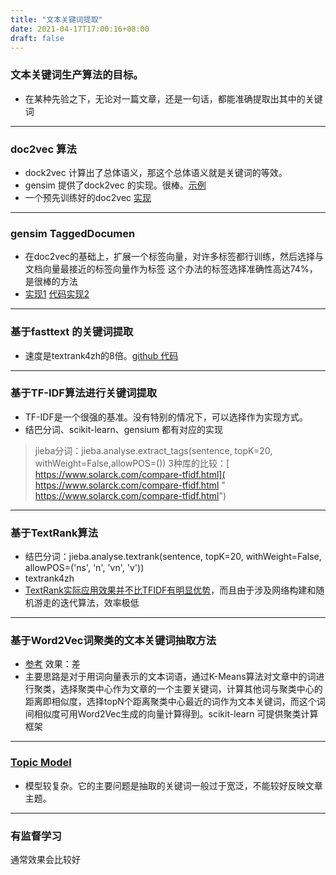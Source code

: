 ```yaml
---
title: "文本关键词提取"
date: 2021-04-17T17:00:16+08:00
draft: false
---
```


### 文本关键词生产算法的目标。
* 在某种先验之下，无论对一篇文章，还是一句话，都能准确提取出其中的关键词

***
### doc2vec 算法
* dock2vec 计算出了总体语义，那这个总体语义就是关键词的等效。
* gensim 提供了dock2vec 的实现。很棒。[示例](https://magician.blog.csdn.net/article/details/80507857 "示例")
* 一个预先训练好的doc2vec [实现](https://github.com/jhlau/doc2vec "实现")

***
### gensim TaggedDocumen
* 在doc2vec的基础上，扩展一个标签向量，对许多标签都行训练，然后选择与文档向量最接近的标签向量作为标签
这个办法的标签选择准确性高达74%，是很棒的方法
* [实现1](https://blog.csdn.net/weixin_42608414/article/details/88378984 "参见实现") [代码实现2](https://zhuanlan.zhihu.com/p/136096645 "代码实现2")
***
### 基于fasttext 的关键词提取
* 速度是textrank4zh的8倍。[github 代码](https://github.com/hwk-recluse/fasttextrank "github 代码")
***
### 基于TF-IDF算法进行关键词提取
* TF-IDF是一个很强的基准。没有特别的情况下，可以选择作为实现方式。
* 结巴分词、scikit-learn、gensium 都有对应的实现
>jieba分词：jieba.analyse.extract_tags(sentence, topK=20, withWeight=False,allowPOS=())
>3种库的比较：[ https://www.solarck.com/compare-tfidf.html]( https://www.solarck.com/compare-tfidf.html " https://www.solarck.com/compare-tfidf.html")
***
### 基于TextRank算法
* 结巴分词：jieba.analyse.textrank(sentence, topK=20, withWeight=False, allowPOS=('ns', 'n', 'vn', 'v'))
* textrank4zh
* [TextRank实际应用效果并不比TFIDF有明显优势](https://www.zhihu.com/question/21104071 "TextRank实际应用效果并不比TFIDF有明显优势")，而且由于涉及网络构建和随机游走的迭代算法，效率极低

***
### 基于Word2Vec词聚类的文本关键词抽取方法
* [参考](https://www.cnblogs.com/yoyowin/p/12857062.html "参考") 效果：差
* 主要思路是对于用词向量表示的文本词语，通过K-Means算法对文章中的词进行聚类，选择聚类中心作为文章的一个主要关键词，计算其他词与聚类中心的距离即相似度，选择topN个距离聚类中心最近的词作为文本关键词，而这个词间相似度可用Word2Vec生成的向量计算得到。scikit-learn 可提供聚类计算框架

***
### [Topic Model](https://www.zhihu.com/question/21104071 "Topic Model")
* 模型较复杂。它的主要问题是抽取的关键词一般过于宽泛，不能较好反映文章主题。

***
### 有监督学习
通常效果会比较好

